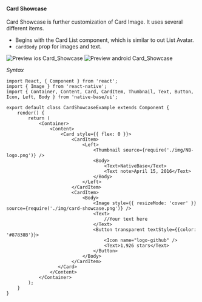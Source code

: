 #### Card Showcase

Card Showcase is further customization of Card Image. It uses several different items.
* Begins with the Card List component, which is similar to out List Avatar.
* <code>cardBody</code> prop for images and text.

![Preview ios Card_Showcase](../docs/assets/ios/components/CardShowcase.png)
![Preview android Card_Showcase](../docs/assets/android/components/CardShowcase.png)

*Syntax*

<pre class="line-numbers"><code class="language-jsx">import React, { Component } from 'react';
import { Image } from 'react-native';
import { Container, Content, Card, CardItem, Thumbnail, Text, Button, Icon, Left, Body } from 'native-base/ui';
​
export default class CardShowcaseExample extends Component {
    render() {
        return (
            &lt;Container>
                &lt;Content>
                    &lt;Card style=&#123;{ flex: 0 }}>
                        &lt;CardItem>
                            &lt;Left>
                                &lt;Thumbnail source={require('./img/NB-logo.png')} />
                                &lt;Body>
                                    &lt;Text>NativeBase&lt;/Text>
                                    &lt;Text note>April 15, 2016&lt;/Text>
                                &lt;/Body>
                            &lt;/Left>
                        &lt;/CardItem>
                        &lt;CardItem>
                            &lt;Body>
                                &lt;Image style=&#123;{ resizeMode: 'cover' }} source={require('./img/card-showcase.png')} />
                                &lt;Text>
                                    //Your text here
                                &lt;/Text>
                                &lt;Button transparent textStyle=&#123;{color: '#87838B'}}>
                                    &lt;Icon name="logo-github" />
                                    &lt;Text>1,926 stars&lt;/Text>
                                &lt;/Button>
                            &lt;/Body>
                        &lt;/CardItem>
                   &lt;/Card>
                &lt;/Content>
            &lt;/Container>
        );
    }
}</code></pre><br />
